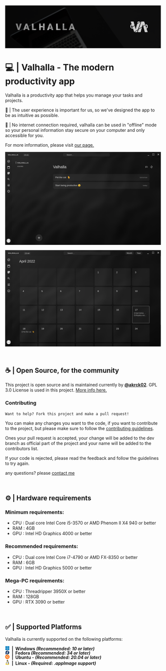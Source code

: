 ![Banner](./readme/Banner.png)

# 💻 | Valhalla - The modern productivity app 
Valhalla is a productivity app that helps you manage your tasks and projects.

💙 | The user experience is important for us, so we've designed the app to be as intuitive as possible.

🔐 | No internet connection required, valhalla can be used in "offline" mode so your personal information stay secure on your computer and only accessible for you.  


For more information, please visit [our page.](https://akrck02.github.io/#/software/valhalla)

![Banner](./readme/Screenshot1.png)

![Banner](./readme/Screenshot2.png)

<br>

## ☕️ | Open Source, for the community 

This project is open source and is maintained currently by [**@akrck02**](https://github.com/akrck02). GPL 3.0 License is used in this project. [More info here.](./LICENSE)

### Contributing
    Want to help? Fork this project and make a pull request! 

You can make any changes you want to the code, if you want to contribute to the project, but please make sure to follow the [contributing guidelines](CONTRIBUTING.md).

Ones your pull request is accepted, your change will be added to the dev branch as official part of the project and your name will be added to the contributors list.


If your code is rejected, please read the feedback and follow the guidelines to try again.

any questions? please [contact me](mailto:akrck02@gmail.com)

<br>

## ⚙️ | Hardware requirements

### Minimum requirements:
- CPU : Dual core Intel Core i5-3570 or AMD Phenom II X4 940 or better
- RAM : 4GB
- GPU : Intel HD Graphics 4000 or better

### Recommended requirements:
- CPU : Dual core Intel Core i7-4790 or AMD FX-8350 or better
- RAM : 6GB
- GPU : Intel HD Graphics 5000 or better

### Mega-PC requirements:
- CPU : Threadripper 3950X or better
- RAM : 128GB
- GPU : RTX 3090 or better

<br>

## ✅ | Supported Platforms 

Valhalla is currently supported on the following platforms:

<div style="font-size: 1.2em display:flex; height:1em; justify-content:center; align-items: center;">
    <img style="width: 1em; height: 1em;" src="./readme/microsoft_logo.png" alt="Microsoft logo" > 
    <b> &nbsp;|&nbsp; Windows <i>(Recommended: 10 or later)</i></b>
</div>

<div style="font-size: 1.2em display:flex; height:1em;    justify-content:center; align-items: center;">
    <img style="width: 1em; height: 1em;" src="./readme/fedora_logo.png" alt="Fedora logo" > 
    <b> &nbsp;|&nbsp; Fedora  <i>(Recommended: 34 or later)</i></b>
</div>

<div style="font-size: 1.2em display:flex;   justify-content:center; align-items: center;">
    <img style="width: 1em; height: 1em;" src="./readme/ubuntu_logo.png" alt="Ubuntu logo" > 
    <b> &nbsp;|&nbsp; Ubuntu -  <i>(Recommended: 20.04 or later)</i></b>
</div>

<div style="font-size: 1.2em display:flex;   justify-content:center; align-items: center;">
    <img style="width: 1em; height: 1rem;" src="./readme/linux_logo.png" alt="Linux logo" > 
    <b> &nbsp;|&nbsp; Linux -  <i>(Required: .appImage support)</i></b>
</div> 




